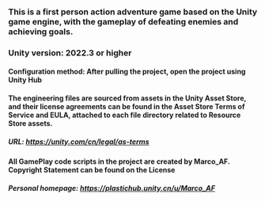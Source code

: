 ### This is a first person action adventure game based on the Unity game engine, with the gameplay of defeating enemies and achieving goals.

### Unity version: 2022.3 or higher

#### Configuration method: After pulling the project, open the project using Unity Hub

#### The engineering files are sourced from assets in the Unity Asset Store, and their license agreements can be found in the Asset Store Terms of Service and EULA, attached to each file directory related to Resource Store assets.

##### URL: https://unity.com/cn/legal/as-terms

#### All GamePlay code scripts in the project are created by Marco_AF. Copyright Statement can be found on the License

##### Personal homepage: https://plastichub.unity.cn/u/Marco_AF
